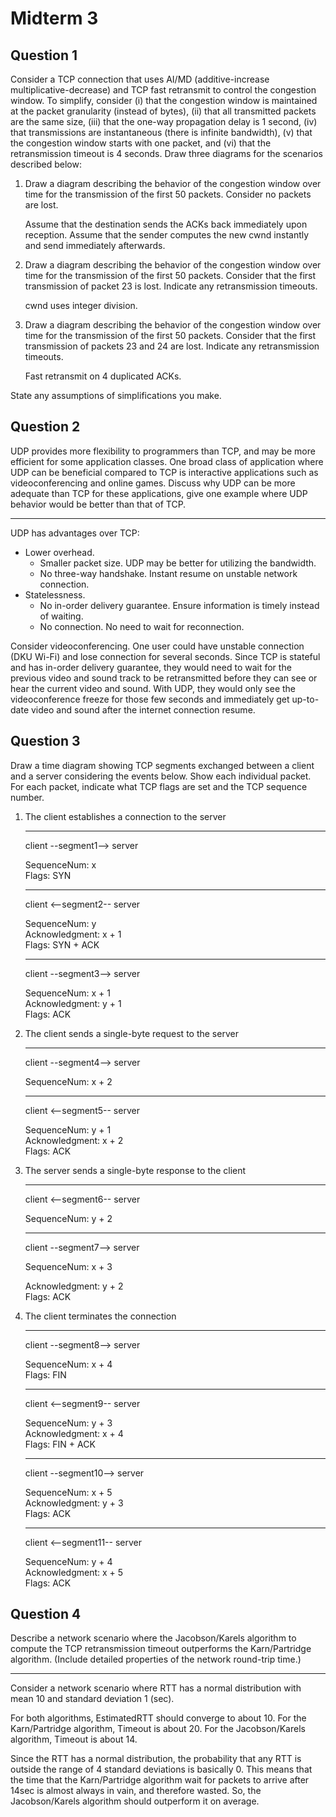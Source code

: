 # Midterm 3

## Question 1

Consider a TCP connection that uses AI/MD (additive-increase multiplicative-decrease) and TCP fast retransmit to control the congestion window. To simplify, consider (i) that the congestion window is maintained at the packet granularity (instead of bytes), (ii) that all transmitted packets are the same size, (iii) that the one-way propagation delay is 1 second, (iv) that transmissions are instantaneous (there is infinite bandwidth), (v) that the congestion window starts with one packet, and (vi) that the retransmission timeout is 4 seconds. Draw three diagrams for the scenarios described below:

1. Draw a diagram describing the behavior of the congestion window over time for the transmission of the first 50 packets. Consider no packets are lost.

    Assume that the destination sends the ACKs back immediately upon reception.
    Assume that the sender computes the new cwnd instantly and send immediately
    afterwards.

2. Draw a diagram describing the behavior of the congestion window over time for the transmission of the first 50 packets. Consider that the first transmission of packet 23 is lost. Indicate any retransmission timeouts.

    cwnd uses integer division.

3. Draw a diagram describing the behavior of the congestion window over time for the transmission of the first 50 packets. Consider that the first transmission of packets 23 and 24 are lost. Indicate any retransmission timeouts.

    Fast retransmit on 4 duplicated ACKs.

State any assumptions of simplifications you make.

## Question 2

UDP provides more flexibility to programmers than TCP, and may be more efficient for some application classes. One broad class of application where UDP can be beneficial compared to TCP is interactive applications such as videoconferencing and online games. Discuss why UDP can be more adequate than TCP for these applications, give one example where UDP behavior would be better than that of TCP.

---

UDP has advantages over TCP:

- Lower overhead.
    - Smaller packet size.
        UDP may be better for utilizing the bandwidth.
    - No three-way handshake.
        Instant resume on unstable network connection.
- Statelessness.
    - No in-order delivery guarantee.
        Ensure information is timely instead of waiting.
    - No connection.
        No need to wait for reconnection.

Consider videoconferencing.
One user could have unstable connection (DKU Wi-Fi) and lose connection
for several seconds.
Since TCP is stateful and has in-order delivery guarantee,
they would need to wait for the previous video and sound track to be
retransmitted before they can see or hear the current video and sound.
With UDP, they would only see the videoconference freeze for those few seconds
and immediately get up-to-date video and sound after the internet connection
resume.

## Question 3

Draw a time diagram showing TCP segments exchanged between a client and a server considering the events below. Show each individual packet. For each packet, indicate what TCP flags are set and the TCP sequence number.

1. The client establishes a connection to the server

    ---

    client --segment1--> server

    SequenceNum: x\
    Flags: SYN

    ---

    client <--segment2-- server

    SequenceNum: y\
    Acknowledgment: x + 1\
    Flags: SYN + ACK

    ---

    client --segment3--> server

    SequenceNum: x + 1\
    Acknowledgment: y + 1\
    Flags: ACK

2. The client sends a single-byte request to the server

    ---

    client --segment4--> server

    SequenceNum: x + 2

    ---

    client <--segment5-- server

    SequenceNum: y + 1\
    Acknowledgment: x + 2\
    Flags: ACK
3. The server sends a single-byte response to the client

    ---

    client <--segment6-- server

    SequenceNum: y + 2

    ---

    client --segment7--> server

    SequenceNum: x + 3

    Acknowledgment: y + 2\
    Flags: ACK
4. The client terminates the connection

    ---

    client --segment8--> server

    SequenceNum: x + 4\
    Flags: FIN

    ---

    client <--segment9-- server

    SequenceNum: y + 3\
    Acknowledgment: x + 4\
    Flags: FIN + ACK

    ---

    client --segment10--> server

    SequenceNum: x + 5\
    Acknowledgment: y + 3\
    Flags: ACK

    ---

    client <--segment11-- server

    SequenceNum: y + 4\
    Acknowledgment: x + 5\
    Flags: ACK

## Question 4

Describe a network scenario where the Jacobson/Karels algorithm to compute the TCP retransmission timeout outperforms the Karn/Partridge algorithm. (Include detailed properties of the network round-trip time.)

---

Consider a network scenario where RTT has a normal distribution
with mean 10 and standard deviation 1 (sec).

For both algorithms, EstimatedRTT should converge to about 10.
For the Karn/Partridge algorithm, Timeout is about 20.
For the Jacobson/Karels algorithm, Timeout is about 14.

Since the RTT has a normal distribution, the probability that any RTT is
outside the range of 4 standard deviations is basically 0.
This means that the time that the Karn/Partridge algorithm wait for packets to
arrive after 14sec is almost always in vain, and therefore wasted.
So, the Jacobson/Karels algorithm should outperform it on average.
